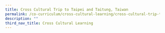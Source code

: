 ```yaml
---
title: Cross Cultural Trip to Taipei and Taitung, Taiwan
permalink: /co-curriculum/cross-cultural-learning/cross-cultural-trip-to-taipei-and-taitung-taiwan/
description: ""
third_nav_title: Cross Cultural Learning
---
```

